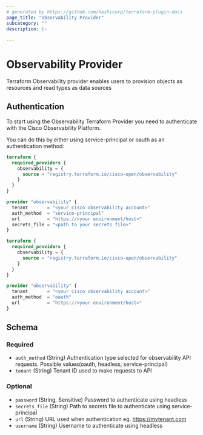```yaml
---
# generated by https://github.com/hashicorp/terraform-plugin-docs
page_title: "observability Provider"
subcategory: ""
description: |-
  
---
```


# Observability Provider

Terraform Observability provider enables users to provision objects as resources and read types as data sources

## Authentication

To start using the Observability Terraform Provider you need to authenticate with the Cisco Observability Platform. 

You can do this by either using service-principal or oauth as an authentication method:


```terraform
terraform {
  required_providers {
    observability = {
      source = "registry.terraform.io/cisco-open/observability"
    }
  }
}

provider "observability" {
  tenant       = "<your cisco observability account>"
  auth_method  = "service-principal"
  url          = "https://<your environment/host>"
  secrets_file = "<path to your secrets file>"
}

```

```terraform
terraform {
  required_providers {
    observability = {
      source = "registry.terraform.io/cisco-open/observability"
    }
  }
}

provider "observability" {
  tenant       = "<your cisco observability account>"
  auth_method  = "oauth"
  url          = "https://<your environment/host>"
}
```

<!-- schema generated by tfplugindocs -->
## Schema

### Required

- `auth_method` (String) Authentication type selected for observability API requests. Possible values(oauth, headless, service-principal)
- `tenant` (String) Tenant ID used to make requests to API

### Optional

- `password` (String, Sensitive) Password to authenticate using headless
- `secrets_file` (String) Path to secrets file to authenticate using service-principal
- `url` (String) URL used when authentication eg. <https://mytenant.com>
- `username` (String) Username to authenticate using headless
